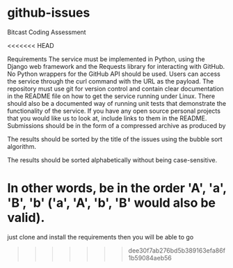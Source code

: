 # github-issues
Bitcast Coding Assessment

<<<<<<< HEAD

Requirements
The service must be implemented in Python, using the
Django web framework and the
Requests library for interacting
with GitHub. No Python wrappers for the GitHub API should be used. Users can
access the service through the curl command with the URL as the payload.
The repository must use git for version control and contain clear
documentation in the README file on how to get the service running under Linux.
There should also be a documented way of running unit tests that demonstrate the
functionality of the service. If you have any open source personal projects that
you would like us to look at, include links to them in the README.
Submissions should be in the form of a compressed archive as produced by


 The results should be sorted by the title of the issues using the bubble sort algorithm. 

The results should be sorted alphabetically without being case-sensitive. 

In other words, be in the order 'A', 'a', 'B', 'b' ('a', 'A', 'b', 'B' would also be valid).
=======
just clone and install the requirements then you will be able to go
>>>>>>> dee30f7ab276bd5b389163efa86f1b59084aeb56
